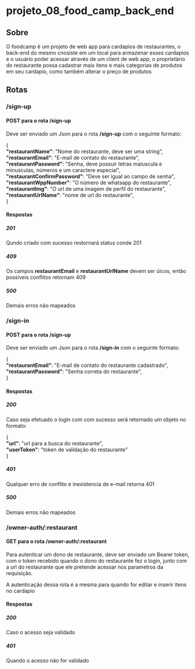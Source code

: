 # projeto_08_food_camp_back_end

## Sobre

O foodcamp é um projeto de web app para cardapios de restaurantes, o back-end do mesmo cnosiste em um local para armazenar esses cardapios e o usuário poder acessar através de um client de web app, o proprietário do restaurante possa cadastrar mais itens e mais categorias de produtos em seu cardapio, como também alterar o preço de produtos

## Rotas

### /sign-up

#### POST para o rota <strong>/sign-up</strong>

Deve ser enviado um Json para o rota <strong>/sign-up</strong> com o seguinte formato:

{
<br><strong>"restaurantName"</strong>: "Nome do restaurante, deve ser uma string",
<br><strong>"restaurantEmail"</strong>: "E-mail de contato do restaurante",
<br><strong>"restaurantPassword"</strong>: "Senha, deve possuir letras maiuscula e minusculas, números e um caractere especial",
<br><strong>"restaurantConfirmPassword"</strong>: "Deve ser igual ao campo de senha",
<br><strong>"restaurantWppNumber"</strong>: "O número de whatsapp do restaurante",
<br><strong>"restaurantImg"</strong>: "O url de uma imagem de perfil do restaurante",
<br><strong>"restaurantUrlName"</strong>: "nome de url do restaurante",
<br>
}

#### Respostas

##### 201

Qundo criado com sucesso restornará status conde 201

##### 409

Os campos <strong>restaurantEmail</strong> e <strong>restaurantUrlName</strong> devem ser úicos, então possíveis conflitos retornam 409

##### 500

Demais erros não mapeados

### /sign-in

#### POST para o rota <strong>/sign-up</strong>

Deve ser enviado um Json para o rota <strong>/sign-in</strong> com o seguinte formato:

{
<br><strong>"restaurantEmail"</strong>: "E-mail de contato do restaurante cadastrado",
<br><strong>"restaurantPassword"</strong>: "Senha correta do restaurante",
<br>
}

#### Respostas

##### 200

Caso seja efetuado o login com com sucesso será retornado um objeto no formato:

{
<br><strong>"url"</strong>: "url para a busca do restaurante",
<br><strong>"userToken"</strong>: "token de validação do restaurante"
<br>
}

##### 401

Qualquer erro de conflito e inexistencia de e-mail retorna 401

##### 500

Demais erros não mapeados

### /owner-auth/:restaurant

#### GET para o rota <strong>/owner-auth/:restaurant</strong>

Para autenticar um dono de restaurante, deve ser enviado um Bearer token, com o token recebido quando o dono do restaurante fez o login, junto com a url do restaurante que ele pretende acessar nos parametros da requisição.

A autenticação dessa rota é a mesma para quando for editar e inserir itens no cardapio

#### Respostas

##### 200

Caso o acesso seja validado

##### 401

Quando o acesso não for validado
